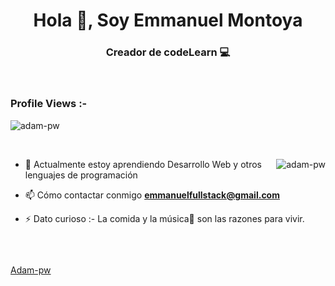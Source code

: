 <h1 align="center">Hola 👋, Soy Emmanuel Montoya</h1>
<h3 align="center">Creador de codeLearn 💻</h3>

<br>

<p align="right"> <h3>Profile Views :-</h3> <img src="https://komarev.com/ghpvc/?username=adam-pw&label=Profile%20views&color=0e75b6&style=flat"
    alt="adam-pw" /> 
  </p>

<br>

<p><img align="right" src="https://github.com/Adam-pw/Adam-pw/blob/main/animation_500_kxa883sd.gif" alt="adam-pw" /></p>

- 🌱 Actualmente estoy aprendiendo Desarrollo Web y otros lenguajes de programación

- 📫 Cómo contactar conmigo **emmanuelfullstack@gmail.com**

- ⚡ Dato curioso :- La comida y la música🎵 son las razones para vivir.

<br>

<p align="left"> <a href="https://twitter.com/" target="blank"><img
      src="https://img.shields.io/twitter/follow/?logo=twitter&style=for-the-badge" alt="" /></a> </p>

[Adam-pw](https://github.com/emmanuelmontoyalopez242006)
